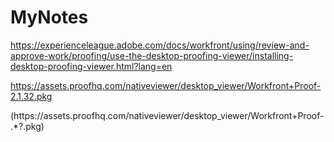 # MyNotes


https://experienceleague.adobe.com/docs/workfront/using/review-and-approve-work/proofing/use-the-desktop-proofing-viewer/installing-desktop-proofing-viewer.html?lang=en

https://assets.proofhq.com/nativeviewer/desktop_viewer/Workfront+Proof-2.1.32.pkg

(https://assets\.proofhq\.com/nativeviewer/desktop_viewer/Workfront\+Proof-.*?\.pkg)
